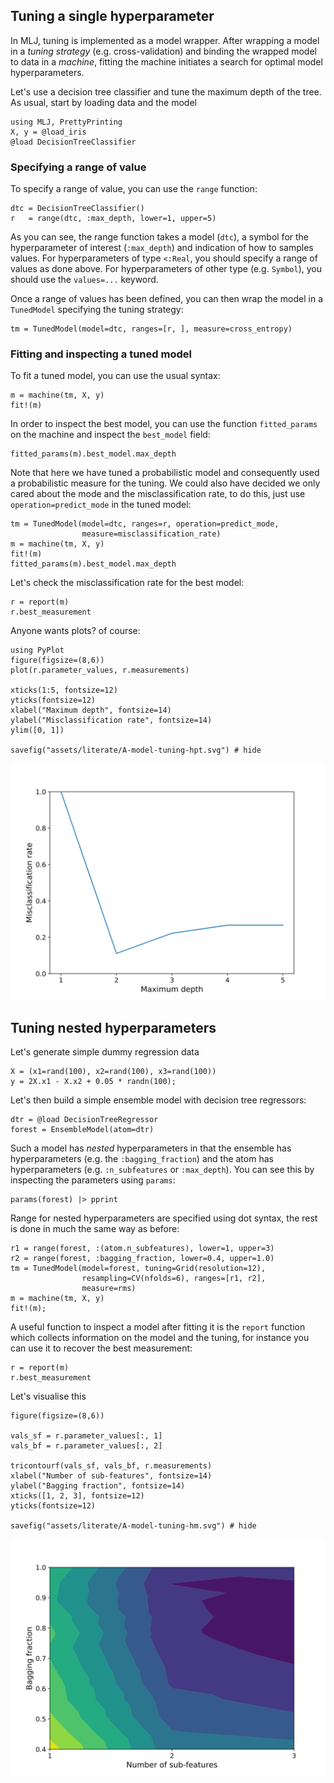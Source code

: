 <!--This file was generated, do not modify it.-->
[MLJ.jl]: https://github.com/alan-turing-institute/MLJ.jl
[RDatasets.jl]: https://github.com/JuliaStats/RDatasets.jl
[NearestNeighbors.jl]: https://github.com/KristofferC/NearestNeighbors.jl

## Tuning a single hyperparameter

In MLJ, tuning is implemented as a model wrapper.
After wrapping a model in a _tuning strategy_ (e.g. cross-validation) and binding the wrapped model to data in a _machine_, fitting the machine initiates a search for optimal model hyperparameters.

Let's use a decision tree classifier and tune the maximum depth of the tree.
As usual, start by loading data and the model

```julia:ex1
using MLJ, PrettyPrinting
X, y = @load_iris
@load DecisionTreeClassifier
```

### Specifying a range of value

To specify a range of value, you can use the `range` function:

```julia:ex2
dtc = DecisionTreeClassifier()
r   = range(dtc, :max_depth, lower=1, upper=5)
```

As you can see, the range function takes a model (`dtc`), a symbol for the hyperparameter of interest (`:max_depth`) and indication of how to samples values.
For hyperparameters of type `<:Real`, you should specify a range of values as done above.
For hyperparameters of other type (e.g. `Symbol`), you should use the `values=...` keyword.

Once a range of values has been defined, you can then wrap the model in a `TunedModel` specifying the tuning strategy:

```julia:ex3
tm = TunedModel(model=dtc, ranges=[r, ], measure=cross_entropy)
```

### Fitting and inspecting a tuned model

To fit a tuned model, you can use the usual syntax:

```julia:ex4
m = machine(tm, X, y)
fit!(m)
```

In order to inspect the best model, you can use the function `fitted_params` on the machine and inspect the `best_model` field:

```julia:ex5
fitted_params(m).best_model.max_depth
```

Note that here we have tuned a probabilistic model and consequently used a probabilistic measure for the tuning.
We could also have decided we only cared about the mode and the misclassification rate, to do this, just use `operation=predict_mode` in the tuned model:

```julia:ex6
tm = TunedModel(model=dtc, ranges=r, operation=predict_mode,
                measure=misclassification_rate)
m = machine(tm, X, y)
fit!(m)
fitted_params(m).best_model.max_depth
```

Let's check the misclassification rate for the best model:

```julia:ex7
r = report(m)
r.best_measurement
```

Anyone wants plots? of course:

```julia:ex8
using PyPlot
figure(figsize=(8,6))
plot(r.parameter_values, r.measurements)

xticks(1:5, fontsize=12)
yticks(fontsize=12)
xlabel("Maximum depth", fontsize=14)
ylabel("Misclassification rate", fontsize=14)
ylim([0, 1])

savefig("assets/literate/A-model-tuning-hpt.svg") # hide
```

![Hyperparameter heatmap](/assets/literate/A-model-tuning-hpt.svg)

## Tuning nested hyperparameters

Let's generate simple dummy regression data

```julia:ex9
X = (x1=rand(100), x2=rand(100), x3=rand(100))
y = 2X.x1 - X.x2 + 0.05 * randn(100);
```

Let's then build a simple ensemble model with decision tree regressors:

```julia:ex10
dtr = @load DecisionTreeRegressor
forest = EnsembleModel(atom=dtr)
```

Such a model has *nested* hyperparameters in that the ensemble has hyperparameters (e.g. the `:bagging_fraction`) and the atom has hyperparameters (e.g. `:n_subfeatures` or `:max_depth`).
You can see this by inspecting the parameters using `params`:

```julia:ex11
params(forest) |> pprint
```

Range for nested hyperparameters are specified using dot syntax, the rest is done in much the same way as before:

```julia:ex12
r1 = range(forest, :(atom.n_subfeatures), lower=1, upper=3)
r2 = range(forest, :bagging_fraction, lower=0.4, upper=1.0)
tm = TunedModel(model=forest, tuning=Grid(resolution=12),
                resampling=CV(nfolds=6), ranges=[r1, r2],
                measure=rms)
m = machine(tm, X, y)
fit!(m);
```

A useful function to inspect a model after fitting it is the `report` function which collects information on the model and the tuning, for instance you can use it to recover the best measurement:

```julia:ex13
r = report(m)
r.best_measurement
```

Let's visualise this

```julia:ex14
figure(figsize=(8,6))

vals_sf = r.parameter_values[:, 1]
vals_bf = r.parameter_values[:, 2]

tricontourf(vals_sf, vals_bf, r.measurements)
xlabel("Number of sub-features", fontsize=14)
ylabel("Bagging fraction", fontsize=14)
xticks([1, 2, 3], fontsize=12)
yticks(fontsize=12)

savefig("assets/literate/A-model-tuning-hm.svg") # hide
```

![Hyperparameter heatmap](/assets/literate/A-model-tuning-hm.svg)


